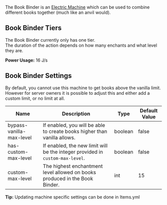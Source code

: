 The Book Binder is an [Electric Machine](https://github.com/Slimefun/Slimefun4/wiki/Electric-Machines) which can be used to combine different books together (much like an anvil would).

## Book Binder Tiers
The Book Binder currently only has one tier.  
The duration of the action depends on how many enchants and what level they are.

**Power Usage:** 16 J/s

## Book Binder Settings
By default, you cannot use this machine to get books above the vanilla limit.  
However for server owners it is possible to adjust this and either add a custom limit, or no limit at all.

| Name                     | Description                                                                   | Type    | Default Value |
| ------------------------ | ----------------------------------------------------------------------------- | ------- | ------------- |
| bypass-vanilla-max-level | If enabled, you will be able to create books higher than vanilla allows.      | boolean | false         |
| has-custom-max-level     | If enabled, the new limit will be the integer provided in `custom-max-level`. | boolean | false         |
| custom-max-level         | The highest enchantment level allowed on books produced in the Book Binder.   | int     | 15            |

**Tip:** Updating machine specific settings can be done in Items.yml
